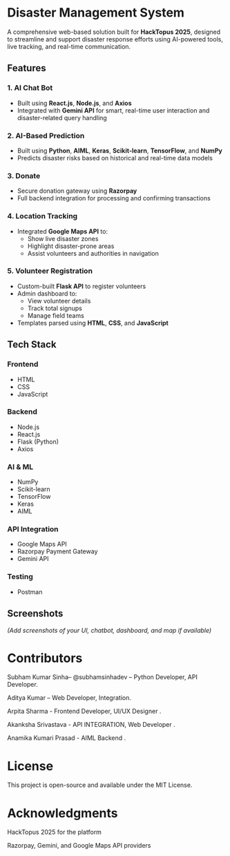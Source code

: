 # Disaster Management System

A comprehensive web-based solution built for **HackTopus 2025**, designed to streamline and support disaster response efforts using AI-powered tools, live tracking, and real-time communication.

## Features

### 1. **AI Chat Bot**
- Built using **React.js**, **Node.js**, and **Axios**
- Integrated with **Gemini API** for smart, real-time user interaction and disaster-related query handling

### 2. **AI-Based Prediction**
- Built using **Python**, **AIML**, **Keras**, **Scikit-learn**, **TensorFlow**, and **NumPy**
- Predicts disaster risks based on historical and real-time data models

### 3. **Donate**
- Secure donation gateway using **Razorpay**
- Full backend integration for processing and confirming transactions

### 4. **Location Tracking**
- Integrated **Google Maps API** to:
  - Show live disaster zones
  - Highlight disaster-prone areas
  - Assist volunteers and authorities in navigation

### 5. **Volunteer Registration**
- Custom-built **Flask API** to register volunteers
- Admin dashboard to:
  - View volunteer details
  - Track total signups
  - Manage field teams
- Templates parsed using **HTML**, **CSS**, and **JavaScript**


## Tech Stack

### **Frontend**
- HTML  
- CSS  
- JavaScript  

### **Backend**
- Node.js  
- React.js  
- Flask (Python)  
- Axios  

### **AI & ML**
- NumPy  
- Scikit-learn  
- TensorFlow  
- Keras  
- AIML  

### **API Integration**
- Google Maps API  
- Razorpay Payment Gateway  
- Gemini API  

### **Testing**
- Postman


## Screenshots
*(Add screenshots of your UI, chatbot, dashboard, and map if available)*


# Contributors

Subham Kumar Sinha– @subhamsinhadev – Python Developer, API Developer.

Aditya Kumar  – Web Developer, Integration.

Arpita Sharma - Frontend Developer, UI/UX Designer .

Akanksha Srivastava - API INTEGRATION, Web Developer .

Anamika Kumari Prasad - AIML Backend .


# License

This project is open-source and available under the MIT License.

# Acknowledgments

HackTopus 2025 for the platform

Razorpay, Gemini, and Google Maps API providers
